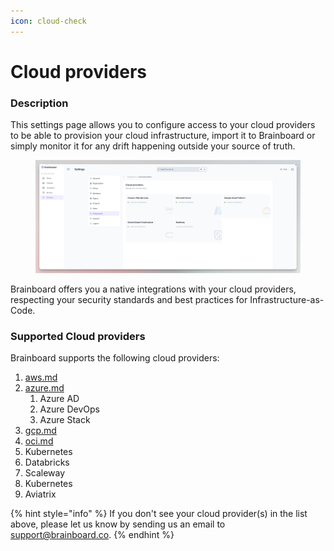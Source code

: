 ```yaml
---
icon: cloud-check
---
```


# Cloud providers

### Description

This settings page allows you to configure access to your cloud providers to be able to provision your cloud infrastructure, import it to Brainboard or simply monitor it for any drift happening outside your source of truth.

<figure><img src="../../../.gitbook/assets/CleanShot 2025-04-11 at 18.24.26@2x.png" alt=""><figcaption></figcaption></figure>

Brainboard offers you a native integrations with your cloud providers, respecting your security standards and best practices for Infrastructure-as-Code.

### Supported Cloud providers

Brainboard supports the following cloud providers:

1. [aws.md](aws.md "mention")
2. [azure.md](azure.md "mention")
   1. Azure AD
   2. Azure DevOps
   3. Azure Stack
3. [gcp.md](gcp.md "mention")
4. [oci.md](oci.md "mention")
5. Kubernetes
6. Databricks
7. Scaleway
8. Kubernetes
9. Aviatrix

{% hint style="info" %}
If you don't see your cloud provider(s) in the list above, please let us know by sending us an email to support@brainboard.co.
{% endhint %}
